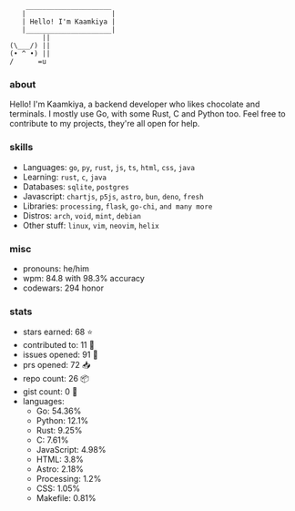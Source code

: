 ```
    _____________________
   |                     |
   | Hello! I'm Kaamkiya |
   |_____________________|
        ||
(\___/) ||
(• ^ •) ||
/      =u
```

### about

Hello! I'm Kaamkiya, a backend developer who likes chocolate and terminals. I
mostly use Go, with some Rust, C and Python too.
Feel free to contribute to my projects, they're all open for help.

### skills
- Languages:   `go`, `py`, `rust`, `js`, `ts`, `html`, `css`, `java`
- Learning:    `rust`, `c`, `java`
- Databases:   `sqlite`, `postgres`
- Javascript:  `chartjs`, `p5js`, `astro`, `bun`, `deno`, `fresh`
- Libraries:   `processing`, `flask`, `go-chi`, `and many more`
- Distros:     `arch`, `void`, `mint`, `debian`
- Other stuff: `linux`, `vim`, `neovim`, `helix`

### misc
- pronouns: he/him
- wpm:      <!--S:MT_WPM-->84.8<!--E:MT_WPM--> with <!--S:MT_ACCURACY-->98.3<!--E:MT_ACCURACY-->% accuracy
  <!--duolingo: < !--S:DUO_XP--><!--E:DUO_XP--> <!--XP-->
- codewars: <!--S:CW_HONOR-->294<!--E:CW_HONOR--> honor

### stats
- stars earned:   <!--S:STARS_EARNED-->68<!--E:STARS_EARNED--> :star:
- contributed to: <!--S:CONTRIBUTED_TO-->11<!--E:CONTRIBUTED_TO--> :handshake:
- issues opened:  <!--S:ISSUES_OPENED-->91<!--E:ISSUES_OPENED--> :bug:
- prs opened:     <!--S:PRS_OPENED-->72<!--E:PRS_OPENED--> :inbox_tray:
- repo count:     <!--S:REPO_COUNT-->26<!--E:REPO_COUNT--> :package:
- gist count:     <!--S:GIST_COUNT-->0<!--E:GIST_COUNT--> :pencil:
- languages:<!--S:LANGUAGES-->
    - Go: 54.36%
    - Python: 12.1%
    - Rust: 9.25%
    - C: 7.61%
    - JavaScript: 4.98%
    - HTML: 3.8%
    - Astro: 2.18%
    - Processing: 1.2%
    - CSS: 1.05%
    - Makefile: 0.81%
<!--E:LANGUAGES-->
</pre>
